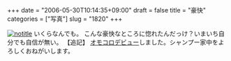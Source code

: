 +++
date = "2006-05-30T10:14:35+09:00"
draft = false
title = "豪快"
categories = ["写真"]
slug = "1820"
+++

<a href="http://www.flickr.com/photos/h-b-k-r/156020145" target="_blank"><img src="http://static.flickr.com/77/156020145_90735da07f.jpg" class="photoen" alt="notitle"  /></a>
いくらなんでも。
こんな豪快なところに惚れたんだっけ？いまいち自分でも自信が無い。
【追記】
<a href="http://omocoronews.jugem.jp/?eid=130" target="_blank">オモコロデビュー</a>しました。シャンプー家中をよろしくおねがいします。
